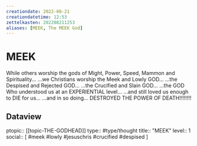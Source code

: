 ```yaml
---
creationdate: 2022-08-21
creationdatetime: 12:53
zettelkasten: 202208211253
aliases: [MEEK, The MEEK God]
---
```

# MEEK
While others worship the gods of Might, Power, Speed, Mammon and Spirituality...
...we Christians worship the Meek and Lowly GOD...
...the Despised and Rejected GOD...
...the Crucified and Slain GOD...
...the GOD Who understood us at an EXPERIENTIAL level...
...and still loved us enough to DIE for us...
...and in so doing...
DESTROYED THE POWER OF DEATH!!!!!!!!

## Dataview
ptopic:: [[topic-THE-GODHEAD]]
type:: #type/thought
title:: "MEEK"
level:: 1
social:: [ #meek #lowly #jesuschris #crucified #despised ]